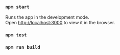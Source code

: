 ### `npm start`

Runs the app in the development mode.<br />
Open [http://localhost:3000](http://localhost:3000) to view it in the browser.

### `npm test`

### `npm run build`



